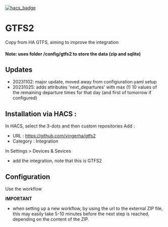 [![hacs_badge](https://img.shields.io/badge/HACS-Default-orange.svg)](https://github.com/custom-components/hacs)

# GTFS2
Copy from HA GTFS, aiming to improve the integration

<h4> Note: uses folder /config/gtfs2 to store the data (zip and sqlite)</h4>

## Updates
- 20231102: major update, moved away from configiuration.yaml setup 
- 20231025: adds attributes 'next_departures' with max (!) 10 values of the remaining departure times for that day (and first of tomorrow if configured)

## Installation via HACS :

In  HACS, select the 3-dots and then custom repositories
Add :
- URL : https://github.com/vingerha/gtfs2
- Category : Integration

In Settings > Devices & Sevices
- add the integration, note that this is GTFS2

## Configuration
Use the workflow

**IMPORTANT**
- when setting up a new workflow, by using the url to the external ZIP file, this may easily take 5-10 minutes before the next step is reached, depending on the content of the ZIP.


